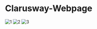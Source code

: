 # Clarusway-Webpage

![1](https://user-images.githubusercontent.com/107196337/212494079-772dce7a-f004-474d-befe-b7213b034d72.png)
![2](https://user-images.githubusercontent.com/107196337/212494081-851253fd-55be-44a7-a8aa-2944cc27570f.png)
![3](https://user-images.githubusercontent.com/107196337/212494084-ffae88b4-6451-4ee5-b963-c1b32ffd4fda.png)
